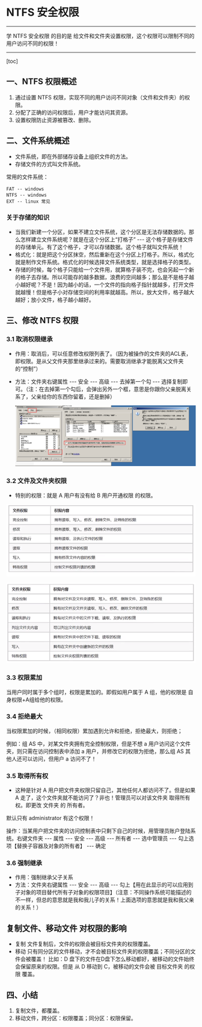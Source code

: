 # NTFS 安全权限

---

学 NTFS 安全权限 的目的是 给文件和文件夹设置权限，这个权限可以限制不同的用户访问不同的权限！

---

[toc]

## 一、NTFS 权限概述

1. 通过设置 NTFS 权限，实现不同的用户访问不同对象（文件和文件夹）的权限。
2. 分配了正确的访问权限后，用户才能访问其资源。
3. 设置权限防止资源被篡改、删除。

## 二、文件系统概述

* 文件系统，即在外部储存设备上组织文件的方法。
* 存储文件的方式叫文件系统。

常用的文件系统：

```shell
FAT -- windows
NTFS -- windows
EXT -- linux 常见
```

### 关于存储的知识

* 当我们新建一个分区，如果不建立文件系统，这个分区是无法存储数据的。那么怎样建立文件系统呢？就是在这个分区上“打格子” --- 这个格子是存储文件的存储单元。有了这个格子，才可以存储数据。这个格子就叫文件系统！
* 格式化：就是把这个分区抹空，然后重新在这个分区上打格子。所以，格式化就是制作文件系统。格式化的时候选择文件系统类型，就是选择格子的类型。
* 存储的时候，每个格子只能给一个文件用，就算格子装不完，也会另起一个新的格子去存储。所以可能存的越多数据，浪费的空间越多；那么是不是格子越小越好呢？不是！因为越小的话，一个文件的指向格子指针就越多，打开文件就越慢！但是格子小对存储空间的利用率就越高。所以，放大文件，格子越大越好；放小文件，格子越小越好。

## 三、修改 NTFS 权限

### 3.1 取消权限继承

* 作用：取消后，可以任意修改权限列表了。（因为被操作的文件夹的ACL表，即权限。是从父文件夹那里继承过来的。需要取消继承才能脱离父文件夹的“控制”）

* 方法：文件夹右键属性 --- 安全 --- 高级 --- 去掉第一个勾 --- 选择复制即可。（注：在去掉第一个勾后，会弹出另外一个框，意思是你跟你父亲脱离关系了，父亲给你的东西你留着，还是删掉）

  ![看不见图片是科学问题](https://raw.githubusercontent.com/yiyah/Picture_Material/master/20200302003913.png)

### 3.2 文件及文件夹权限

* 特别的权限：就是 A 用户有没有给 B 用户开通权限 的权限。

![看不见图片是科学问题](https://raw.githubusercontent.com/yiyah/Picture_Material/master/image-20200302004921179.png)

![看不见图片是科学问题](https://raw.githubusercontent.com/yiyah/Picture_Material/master/20200302012629.png)

### 3.3 权限累加

当用户同时属于多个组时，权限是累加的。即假如用户属于 A 组，他的权限是 自身权限+A组给他的权限。

### 3.4 拒绝最大

当权限累加的时候，（相同权限）累加遇到允许和拒绝，拒绝最大，则拒绝；

例如：组 AS 中，对某文件夹拥有完全控制权限，但是不想 a 用户访问这个文件夹，则只需在访问控制表中添加 a 用户，并修改它的权限为拒绝，那么组 AS 其他人还可以访问，但用户 a 访问不了！

### 3.5 取得所有权

* 这种是针对 A 用户把文件夹权限只留自己，其他任何人都访问不了。但是如果 A 走了，这个文件夹就不能访问了？非也！管理员可以对该文件夹 取得所有权。即更改 文件夹 的 所有者。

默认只有 administrator 有这个权限！

操作：当某用户把文件夹的访问控制表中只剩下自己的时候，用管理员账户登陆系统。右键文件夹 --- 属性 --- 安全 --- 高级 --- 所有者 --- 选中管理员 --- 勾上选项【替换子容器及对象的所有者】 --- 确定

### 3.6 强制继承

* 作用：强制继承父子关系
* 方法：文件夹右键属性 --- 安全 --- 高级 --- 勾上【用在此显示的可以应用到子对象的项目替代所有子对象的权限项目】（注意：不同操作系统可能描述的不一样，但总的意思就是我和我儿子的关系！上面选项的意思就是我和我父亲的关系！）

## 复制文件、移动文件 对权限的影响

* 复制
  文件复制后，文件的权限会被目标文件夹的权限覆盖。
* 移动
  只有同分区的文件移动，才不会被目标文件夹的权限覆盖；不同分区的文件会被覆盖！
  比如：D 盘下的文件在D盘下怎么移动都好，被移动的文件始终会保留原来的权限。但是 从 D 移动到 C，被移动的文件会被 目标文件夹 的权限 覆盖。

## 四、小结

1. 复制文件，都覆盖。
2. 移动文件，跨分区：权限覆盖；同分区：权限保留。
